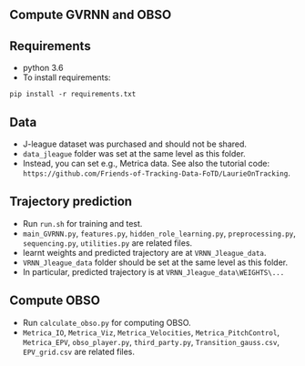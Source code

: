 ## Compute GVRNN and OBSO
 
## Requirements

* python 3.6 
* To install requirements:

```setup
pip install -r requirements.txt
```
## Data
* J-league dataset was purchased and should not be shared.
* `data_jleague` folder was set at the same level as this folder.
* Instead, you can set e.g., Metrica data. See also the tutorial code: `https://github.com/Friends-of-Tracking-Data-FoTD/LaurieOnTracking`.

## Trajectory prediction
* Run `run.sh` for training and test.
* `main_GVRNN.py`, `features.py`, `hidden_role_learning.py`, `preprocessing.py`, `sequencing.py`, `utilities.py` are related files.
* learnt weights and predicted trajectory are at `VRNN_Jleague_data`.
* `VRNN_Jleague_data` folder should be set at the same level as this folder.
* In particular, predicted trajectory is at `VRNN_Jleague_data\WEIGHTS\...`

## Compute OBSO
* Run `calculate_obso.py` for computing OBSO.
* `Metrica_IO`, `Metrica_Viz`, `Metrica_Velocities`, `Metrica_PitchControl`, `Metrica_EPV`, `obso_player.py`, `third_party.py`, `Transition_gauss.csv`, `EPV_grid.csv` are related files.
